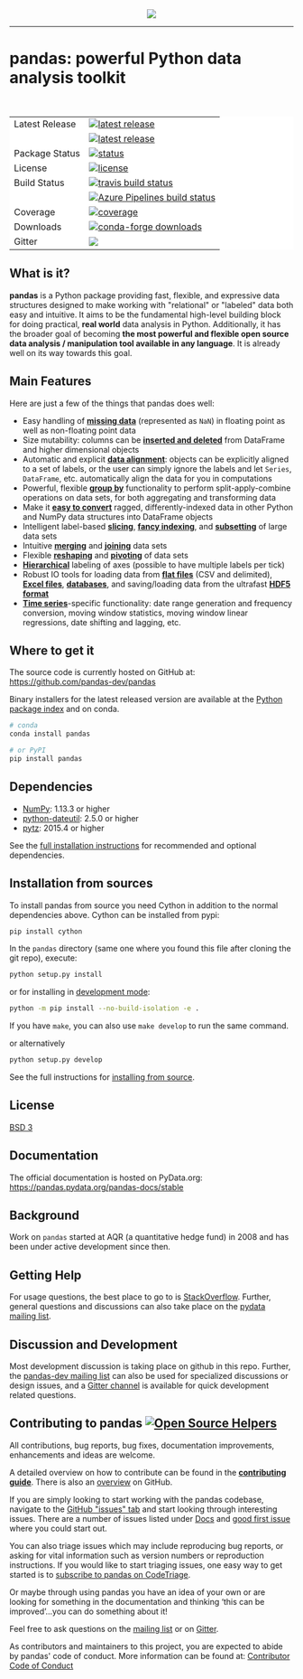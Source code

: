 <style>
table, th, td {
  background: white;
}
</style>

<div align="center">
  <img src="https://github.com/pandas-dev/pandas/blob/master/doc/logo/pandas_logo.png"><br>
</div>

-----------------

# pandas: powerful Python data analysis toolkit

<table>
<tr>
  <td>Latest Release</td>
  <td>
    <a href="https://pypi.org/project/pandas/">
    <img src="https://img.shields.io/pypi/v/pandas.svg" alt="latest release" />
    </a>
  </td>
</tr>
  <td></td>
  <td>
    <a href="https://anaconda.org/anaconda/pandas/">
    <img src="https://anaconda.org/conda-forge/pandas/badges/version.svg" alt="latest release" />
    </a>
</td>
</tr>
<tr>
  <td>Package Status</td>
  <td>
		<a href="https://pypi.org/project/pandas/">
		<img src="https://img.shields.io/pypi/status/pandas.svg" alt="status" />
		</a>
  </td>
</tr>
<tr>
  <td>License</td>
  <td>
    <a href="https://github.com/pandas-dev/pandas/blob/master/LICENSE">
    <img src="https://img.shields.io/pypi/l/pandas.svg" alt="license" />
    </a>
</td>
</tr>
<tr>
  <td>Build Status</td>
  <td>
    <a href="https://travis-ci.org/pandas-dev/pandas">
    <img src="https://travis-ci.org/pandas-dev/pandas.svg?branch=master" alt="travis build status" />
    </a>
  </td>
</tr>
<tr>
  <td></td>
  <td>
    <a href="https://dev.azure.com/pandas-dev/pandas/_build/latest?definitionId=1&branch=master">
      <img src="https://dev.azure.com/pandas-dev/pandas/_apis/build/status/pandas-dev.pandas?branch=master" alt="Azure Pipelines build status" />
    </a>
  </td>
</tr>
<tr>
  <td>Coverage</td>
  <td>
    <a href="https://codecov.io/gh/pandas-dev/pandas">
    <img src="https://codecov.io/github/pandas-dev/pandas/coverage.svg?branch=master" alt="coverage" />
    </a>
  </td>
</tr>
<tr>
  <td>Downloads</td>
  <td>
    <a href="https://pandas.pydata.org">
    <img src="https://anaconda.org/conda-forge/pandas/badges/downloads.svg" alt="conda-forge downloads" />
    </a>
  </td>
</tr>
<tr>
	<td>Gitter</td>
	<td>
		<a href="https://gitter.im/pydata/pandas">
		<img src="https://badges.gitter.im/Join%20Chat.svg" />
		</a>
	</td>
</tr>
</table>



## What is it?

**pandas** is a Python package providing fast, flexible, and expressive data
structures designed to make working with "relational" or "labeled" data both
easy and intuitive. It aims to be the fundamental high-level building block for
doing practical, **real world** data analysis in Python. Additionally, it has
the broader goal of becoming **the most powerful and flexible open source data
analysis / manipulation tool available in any language**. It is already well on
its way towards this goal.

## Main Features
Here are just a few of the things that pandas does well:

  - Easy handling of [**missing data**][missing-data] (represented as
    `NaN`) in floating point as well as non-floating point data
  - Size mutability: columns can be [**inserted and
    deleted**][insertion-deletion] from DataFrame and higher dimensional
    objects
  - Automatic and explicit [**data alignment**][alignment]: objects can
    be explicitly aligned to a set of labels, or the user can simply
    ignore the labels and let `Series`, `DataFrame`, etc. automatically
    align the data for you in computations
  - Powerful, flexible [**group by**][groupby] functionality to perform
    split-apply-combine operations on data sets, for both aggregating
    and transforming data
  - Make it [**easy to convert**][conversion] ragged,
    differently-indexed data in other Python and NumPy data structures
    into DataFrame objects
  - Intelligent label-based [**slicing**][slicing], [**fancy
    indexing**][fancy-indexing], and [**subsetting**][subsetting] of
    large data sets
  - Intuitive [**merging**][merging] and [**joining**][joining] data
    sets
  - Flexible [**reshaping**][reshape] and [**pivoting**][pivot-table] of
    data sets
  - [**Hierarchical**][mi] labeling of axes (possible to have multiple
    labels per tick)
  - Robust IO tools for loading data from [**flat files**][flat-files]
    (CSV and delimited), [**Excel files**][excel], [**databases**][db],
    and saving/loading data from the ultrafast [**HDF5 format**][hdfstore]
  - [**Time series**][timeseries]-specific functionality: date range
    generation and frequency conversion, moving window statistics,
    moving window linear regressions, date shifting and lagging, etc.


   [missing-data]: https://pandas.pydata.org/pandas-docs/stable/missing_data.html#working-with-missing-data
   [insertion-deletion]: https://pandas.pydata.org/pandas-docs/stable/dsintro.html#column-selection-addition-deletion
   [alignment]: https://pandas.pydata.org/pandas-docs/stable/dsintro.html?highlight=alignment#intro-to-data-structures
   [groupby]: https://pandas.pydata.org/pandas-docs/stable/groupby.html#group-by-split-apply-combine
   [conversion]: https://pandas.pydata.org/pandas-docs/stable/dsintro.html#dataframe
   [slicing]: https://pandas.pydata.org/pandas-docs/stable/indexing.html#slicing-ranges
   [fancy-indexing]: https://pandas.pydata.org/pandas-docs/stable/indexing.html#advanced-indexing-with-ix
   [subsetting]: https://pandas.pydata.org/pandas-docs/stable/indexing.html#boolean-indexing
   [merging]: https://pandas.pydata.org/pandas-docs/stable/merging.html#database-style-dataframe-joining-merging
   [joining]: https://pandas.pydata.org/pandas-docs/stable/merging.html#joining-on-index
   [reshape]: https://pandas.pydata.org/pandas-docs/stable/reshaping.html#reshaping-and-pivot-tables
   [pivot-table]: https://pandas.pydata.org/pandas-docs/stable/reshaping.html#pivot-tables-and-cross-tabulations
   [mi]: https://pandas.pydata.org/pandas-docs/stable/indexing.html#hierarchical-indexing-multiindex
   [flat-files]: https://pandas.pydata.org/pandas-docs/stable/io.html#csv-text-files
   [excel]: https://pandas.pydata.org/pandas-docs/stable/io.html#excel-files
   [db]: https://pandas.pydata.org/pandas-docs/stable/io.html#sql-queries
   [hdfstore]: https://pandas.pydata.org/pandas-docs/stable/io.html#hdf5-pytables
   [timeseries]: https://pandas.pydata.org/pandas-docs/stable/timeseries.html#time-series-date-functionality

## Where to get it
The source code is currently hosted on GitHub at:
https://github.com/pandas-dev/pandas

Binary installers for the latest released version are available at the [Python
package index](https://pypi.org/project/pandas) and on conda.

```sh
# conda
conda install pandas
```

```sh
# or PyPI
pip install pandas
```

## Dependencies
- [NumPy](https://www.numpy.org): 1.13.3 or higher
- [python-dateutil](https://labix.org/python-dateutil): 2.5.0 or higher
- [pytz](https://pythonhosted.org/pytz): 2015.4 or higher

See the [full installation instructions](https://pandas.pydata.org/pandas-docs/stable/install.html#dependencies)
for recommended and optional dependencies.

## Installation from sources
To install pandas from source you need Cython in addition to the normal
dependencies above. Cython can be installed from pypi:

```sh
pip install cython
```

In the `pandas` directory (same one where you found this file after
cloning the git repo), execute:

```sh
python setup.py install
```

or for installing in [development mode](https://pip.pypa.io/en/latest/reference/pip_install.html#editable-installs):


```sh
python -m pip install --no-build-isolation -e .
```

If you have `make`, you can also use `make develop` to run the same command.

or alternatively

```sh
python setup.py develop
```

See the full instructions for [installing from source](https://pandas.pydata.org/pandas-docs/stable/install.html#installing-from-source).

## License
[BSD 3](LICENSE)

## Documentation
The official documentation is hosted on PyData.org: https://pandas.pydata.org/pandas-docs/stable

## Background
Work on ``pandas`` started at AQR (a quantitative hedge fund) in 2008 and
has been under active development since then.

## Getting Help

For usage questions, the best place to go to is [StackOverflow](https://stackoverflow.com/questions/tagged/pandas).
Further, general questions and discussions can also take place on the [pydata mailing list](https://groups.google.com/forum/?fromgroups#!forum/pydata).

## Discussion and Development
Most development discussion is taking place on github in this repo. Further, the [pandas-dev mailing list](https://mail.python.org/mailman/listinfo/pandas-dev) can also be used for specialized discussions or design issues, and a [Gitter channel](https://gitter.im/pydata/pandas) is available for quick development related questions.

## Contributing to pandas [![Open Source Helpers](https://www.codetriage.com/pandas-dev/pandas/badges/users.svg)](https://www.codetriage.com/pandas-dev/pandas)

All contributions, bug reports, bug fixes, documentation improvements, enhancements and ideas are welcome.

A detailed overview on how to contribute can be found in the **[contributing guide](https://dev.pandas.io/docs/contributing.html)**. There is also an [overview](.github/CONTRIBUTING.md) on GitHub.

If you are simply looking to start working with the pandas codebase, navigate to the [GitHub "issues" tab](https://github.com/pandas-dev/pandas/issues) and start looking through interesting issues. There are a number of issues listed under [Docs](https://github.com/pandas-dev/pandas/issues?labels=Docs&sort=updated&state=open) and [good first issue](https://github.com/pandas-dev/pandas/issues?labels=good+first+issue&sort=updated&state=open) where you could start out.

You can also triage issues which may include reproducing bug reports, or asking for vital information such as version numbers or reproduction instructions. If you would like to start triaging issues, one easy way to get started is to [subscribe to pandas on CodeTriage](https://www.codetriage.com/pandas-dev/pandas).

Or maybe through using pandas you have an idea of your own or are looking for something in the documentation and thinking ‘this can be improved’...you can do something about it!

Feel free to ask questions on the [mailing list](https://groups.google.com/forum/?fromgroups#!forum/pydata) or on [Gitter](https://gitter.im/pydata/pandas).

As contributors and maintainers to this project, you are expected to abide by pandas' code of conduct. More information can be found at: [Contributor Code of Conduct](https://github.com/pandas-dev/pandas/blob/master/.github/CODE_OF_CONDUCT.md)
